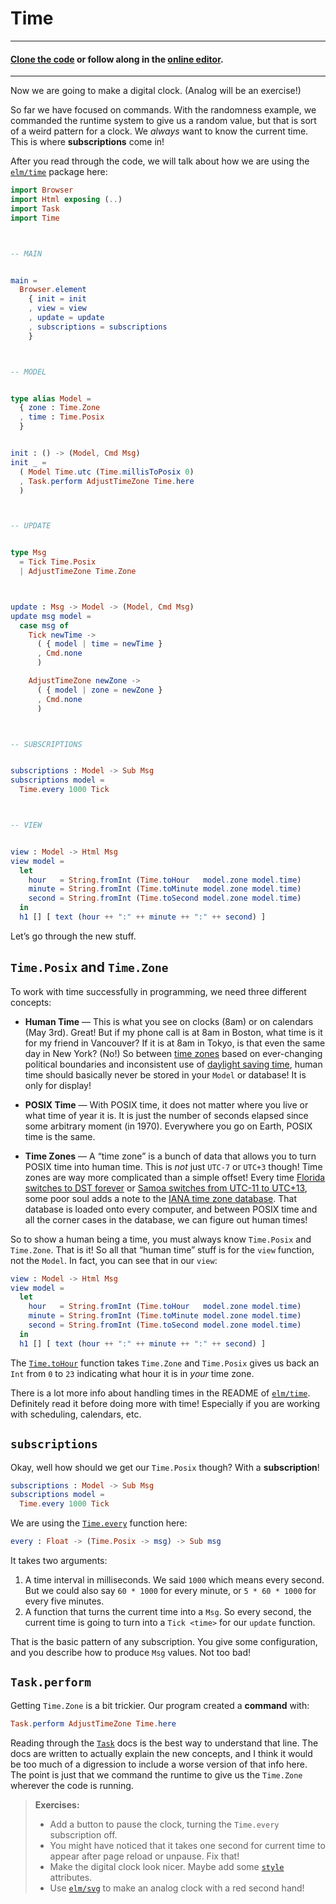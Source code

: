 # Time

---
#### [Clone the code](https://github.com/evancz/elm-architecture-tutorial/) or follow along in the [online editor](https://ellie-app.com/37gYpCSxQHGa1).
---

Now we are going to make a digital clock. (Analog will be an exercise!)

So far we have focused on commands. With the randomness example, we commanded the runtime system to give us a random value, but that is sort of a weird pattern for a clock. We _always_ want to know the current time. This is where **subscriptions** come in!

After you read through the code, we will talk about how we are using the [`elm/time`][time]
 package here:

[time]: https://package.elm-lang.org/packages/elm/time/latest/

```elm
import Browser
import Html exposing (..)
import Task
import Time



-- MAIN


main =
  Browser.element
    { init = init
    , view = view
    , update = update
    , subscriptions = subscriptions
    }



-- MODEL


type alias Model =
  { zone : Time.Zone
  , time : Time.Posix
  }


init : () -> (Model, Cmd Msg)
init _ =
  ( Model Time.utc (Time.millisToPosix 0)
  , Task.perform AdjustTimeZone Time.here
  )



-- UPDATE


type Msg
  = Tick Time.Posix
  | AdjustTimeZone Time.Zone



update : Msg -> Model -> (Model, Cmd Msg)
update msg model =
  case msg of
    Tick newTime ->
      ( { model | time = newTime }
      , Cmd.none
      )

    AdjustTimeZone newZone ->
      ( { model | zone = newZone }
      , Cmd.none
      )



-- SUBSCRIPTIONS


subscriptions : Model -> Sub Msg
subscriptions model =
  Time.every 1000 Tick



-- VIEW


view : Model -> Html Msg
view model =
  let
    hour   = String.fromInt (Time.toHour   model.zone model.time)
    minute = String.fromInt (Time.toMinute model.zone model.time)
    second = String.fromInt (Time.toSecond model.zone model.time)
  in
  h1 [] [ text (hour ++ ":" ++ minute ++ ":" ++ second) ]
```

Let&rsquo;s go through the new stuff.


## `Time.Posix` and `Time.Zone`

To work with time successfully in programming, we need three different concepts:

- **Human Time** &mdash; This is what you see on clocks (8am) or on calendars (May 3rd). Great! But if my phone call is at 8am in Boston, what time is it for my friend in Vancouver? If it is at 8am in Tokyo, is that even the same day in New York? (No!) So between [time zones][tz] based on ever-changing political boundaries and inconsistent use of [daylight saving time][dst], human time should basically never be stored in your `Model` or database! It is only for display!

- **POSIX Time** &mdash; With POSIX time, it does not matter where you live or what time of year it is. It is just the number of seconds elapsed since some arbitrary moment (in 1970). Everywhere you go on Earth, POSIX time is the same.

- **Time Zones** &mdash; A “time zone” is a bunch of data that allows you to turn POSIX time into human time. This is _not_ just `UTC-7` or `UTC+3` though! Time zones are way more complicated than a simple offset! Every time [Florida switches to DST forever][florida] or [Samoa switches from UTC-11 to UTC+13][samoa], some poor soul adds a note to the [IANA time zone database][iana]. That database is loaded onto every computer, and between POSIX time and all the corner cases in the database, we can figure out human times!

So to show a human being a time, you must always know `Time.Posix` and `Time.Zone`. That is it! So all that “human time” stuff is for the `view` function, not the `Model`. In fact, you can see that in our `view`:

```elm
view : Model -> Html Msg
view model =
  let
    hour   = String.fromInt (Time.toHour   model.zone model.time)
    minute = String.fromInt (Time.toMinute model.zone model.time)
    second = String.fromInt (Time.toSecond model.zone model.time)
  in
  h1 [] [ text (hour ++ ":" ++ minute ++ ":" ++ second) ]
```

The [`Time.toHour`][toHour] function takes `Time.Zone` and `Time.Posix` gives us back an `Int` from `0` to `23` indicating what hour it is in _your_ time zone.

There is a lot more info about handling times in the README of [`elm/time`][time]. Definitely read it before doing more with time! Especially if you are working with scheduling, calendars, etc.

[tz]: https://en.wikipedia.org/wiki/Time_zone
[dst]: https://en.wikipedia.org/wiki/Daylight_saving_time
[iana]: https://en.wikipedia.org/wiki/IANA_time_zone_database
[samoa]: https://en.wikipedia.org/wiki/Time_in_Samoa
[florida]: https://www.npr.org/sections/thetwo-way/2018/03/08/591925587/
[toHour]: https://package.elm-lang.org/packages/elm/time/latest/Time#toHour


## `subscriptions`

Okay, well how should we get our `Time.Posix` though? With a **subscription**!

```elm
subscriptions : Model -> Sub Msg
subscriptions model =
  Time.every 1000 Tick
```

We are using the [`Time.every`][every] function here:

[every]: https://package.elm-lang.org/packages/elm/time/latest/Time#every

```elm
every : Float -> (Time.Posix -> msg) -> Sub msg
```

It takes two arguments:

1. A time interval in milliseconds. We said `1000` which means every second. But we could also say `60 * 1000` for every minute, or `5 * 60 * 1000` for every five minutes.
2. A function that turns the current time into a `Msg`. So every second, the current time is going to turn into a `Tick <time>` for our `update` function.

That is the basic pattern of any subscription. You give some configuration, and you describe how to produce `Msg` values. Not too bad!


## `Task.perform`

Getting `Time.Zone` is a bit trickier. Our program created a **command** with:

```elm
Task.perform AdjustTimeZone Time.here
```

Reading through the [`Task`][task] docs is the best way to understand that line. The docs are written to actually explain the new concepts, and I think it would be too much of a digression to include a worse version of that info here. The point is just that we command the runtime to give us the `Time.Zone` wherever the code is running.

[utc]: https://package.elm-lang.org/packages/elm/time/latest/Time#utc
[task]: https://package.elm-lang.org/packages/elm/core/latest/Task


> **Exercises:**
>
> - Add a button to pause the clock, turning the `Time.every` subscription off.
> - You might have noticed that it takes one second for current time to appear after page reload or unpause. Fix that!
> - Make the digital clock look nicer. Maybe add some [`style`][style] attributes.
> - Use [`elm/svg`][svg] to make an analog clock with a red second hand!

[style]: https://package.elm-lang.org/packages/elm/html/latest/Html-Attributes#style
[svg]: https://package.elm-lang.org/packages/elm/svg/latest/
